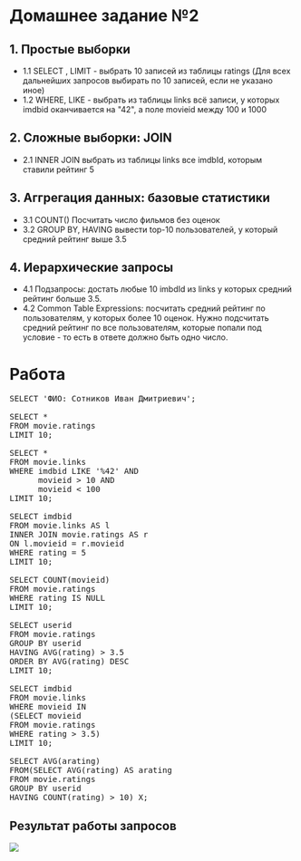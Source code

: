 # Домашнее задание №2

## 1. Простые выборки

- 1.1 SELECT , LIMIT - выбрать 10 записей из таблицы ratings (Для всех дальнейших запросов выбирать по 10 записей, если не указано иное)
- 1.2 WHERE, LIKE - выбрать из таблицы links всё записи, у которых imdbid оканчивается на "42", а поле movieid между 100 и 1000

## 2. Сложные выборки: JOIN

- 2.1 INNER JOIN выбрать из таблицы links все imdbId, которым ставили рейтинг 5

## 3. Аггрегация данных: базовые статистики

- 3.1 COUNT() Посчитать число фильмов без оценок
- 3.2 GROUP BY, HAVING вывести top-10 пользователей, у который средний рейтинг выше 3.5

## 4. Иерархические запросы

- 4.1 Подзапросы: достать любые 10 imbdId из links у которых средний рейтинг больше 3.5.
- 4.2 Common Table Expressions: посчитать средний рейтинг по пользователям, у которых более 10 оценок.  Нужно подсчитать средний рейтинг по все пользователям, которые попали под условие - то есть в ответе должно быть одно число.

# Работа

<pre>
SELECT 'ФИО: Сотников Иван Дмитриевич';

SELECT *
FROM movie.ratings
LIMIT 10;

SELECT *
FROM movie.links
WHERE imdbid LIKE '%42' AND
      movieid > 10 AND
      movieid < 100
LIMIT 10;

SELECT imdbid
FROM movie.links AS l
INNER JOIN movie.ratings AS r
ON l.movieid = r.movieid
WHERE rating = 5
LIMIT 10;

SELECT COUNT(movieid)
FROM movie.ratings
WHERE rating IS NULL
LIMIT 10;

SELECT userid
FROM movie.ratings
GROUP BY userid
HAVING AVG(rating) > 3.5
ORDER BY AVG(rating) DESC
LIMIT 10;

SELECT imdbid
FROM movie.links
WHERE movieid IN
(SELECT movieid
FROM movie.ratings
WHERE rating > 3.5)
LIMIT 10;

SELECT AVG(arating)
FROM(SELECT AVG(rating) AS arating
FROM movie.ratings
GROUP BY userid
HAVING COUNT(rating) > 10) X;
</pre>
## Результат работы запросов
![](https://github.com/sotcode/data_management/raw/master/BD_homework_2_Screen_1.jpg)
